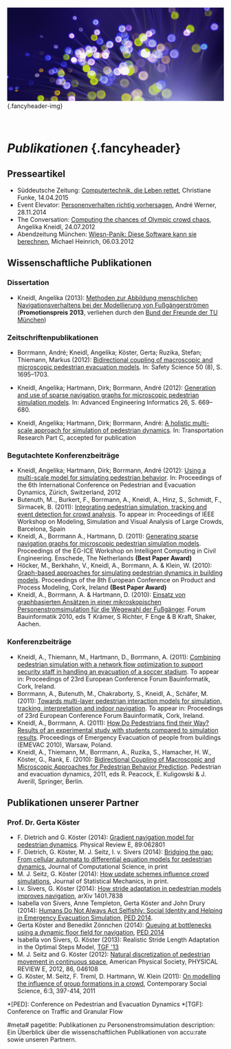 ![](/img/accurate-bild-3.jpg) {.fancyheader-img}
# *<br />Publikationen* {.fancyheader}

## Presseartikel

- Süddeutsche Zeitung: [Computertechnik, die Leben rettet](http://www.sueddeutsche.de/muenchen/software-zur-evakuierung-nur-keine-panik-1.2433613), Christiane Funke, 14.04.2015
- Event Elevator: [Personenverhalten richtig vorhersagen](http://www.eventelevator.de/neuigkeiten/allgemein/accu-rate-und-bbvs-starten-kooperation), André Werner, 28.11.2014
- The Conversation: [Computing the chances of Olympic crowd chaos](http://theconversation.com/computing-the-chances-of-olympic-crowd-chaos-8066), Angelika Kneidl, 24.07.2012
- Abendzeitung München: [Wiesn-Panik: Diese Software kann sie berechnen](http://www.abendzeitung-muenchen.de/inhalt.simulation-wiesn-panik-diese-software-kann-sie-berechnen.2d7d8ded-1957-4507-b484-38a55c0651d9.html), Michael Heinrich, 06.03.2012


## Wissenschaftliche Publikationen

### Dissertation

- Kneidl, Angelika (2013): [Methoden zur Abbildung menschlichen Navigationsverhaltens bei der Modellierung von Fußgängerströmen](http://nbn-resolving.de/urn/resolver.pl?urn:nbn:de:bvb:91-diss-20130604-1131501-0-3) (**Promotionspreis 2013**, verliehen durch den [Bund der Freunde der TU München](http://www.bund-der-freunde.tum.de/index.php?id=125))

### Zeitschriftenpublikationen

- Borrmann, André; Kneidl, Angelika; Köster, Gerta; Ruzika, Stefan; Thiemann, Markus (2012): [Bidirectional coupling of macroscopic and microscopic pedestrian evacuation models](http://www.cms.bgu.tum.de/publications/paper_Kneidl_PED2010.pdf). In: Safety Science 50 (8), S. 1695–1703.


- Kneidl, Angelika; Hartmann, Dirk; Borrmann, André (2012): [Generation and use of sparse navigation graphs for microscopic pedestrian simulation models](http://www.cms.bgu.tum.de/publications/Paper_Kneidl_EG-ICE_2011.pdf). In: Advanced Engineering Informatics 26, S. 669–680.
- Kneidl, Angelika; Hartmann, Dirk; Borrmann, André: [A holistic multi-scale approach for simulation of pedestrian dynamics](http://www.cms.bgu.tum.de/publications/Kneidl_2013_TRC.pdf). In: Transportation Research Part C, accepted for publication


### Begutachtete Konferenzbeiträge


- Kneidl, Angelika; Hartmann, Dirk; Borrmann, André (2012): [Using a multi-scale model for simulating pedestrian behavior](http://www.cms.bgu.tum.de/publications/Kneidl_2012_FBI.pdf). In: Proceedings of the 6th International Conference on Pedestrian and Evacuation Dynamics, Zürich, Switzerland, 2012
- Butenuth, M.., Burkert, F., Borrmann, A., Kneidl, A., Hinz, S., Schmidt, F., Sirmacek, B. (2011): [Integrating pedestrian simulation, tracking and event detection for crowd analysis](http://www.cms.bgu.tum.de/publications/2011_Butenuth_ICCV.pdf). To appear in: Proceedings of IEEE Workshop on Modeling, Simulation and Visual Analysis of Large Crowds, Barcelona, Spain
- Kneidl, A., Borrmann A., Hartmann, D. (2011): [Generating sparse navigation graphs for microscopic pedestrian simulation models](http://www.cms.bgu.tum.de/publications/Paper_Kneidl_EG-ICE_2011.pdf). Proceedings of the EG-ICE Workshop on Intelligent Computing in Civil Engineering. Enschede, The Netherlands **(Best Paper Award)**
- Höcker, M., Berkhahn, V., Kneidl, A., Borrmann, A. & Klein, W. (2010): [Graph-based approaches for simulating pedestrian dynamics in building models](http://www.cms.bgu.tum.de/publications/paper_Hoecker_ECPPM2010.pdf). Proceedings of the 8th European Conference on Product and Process Modeling, Cork, Ireland **(Best Paper Award)**
- Kneidl, A., Borrmann, A. & Hartmann, D. (2010): [Einsatz von graphbasierten Ansätzen in einer mikroskopischen Personenstromsimulation für die Wegewahl der Fußgänger](http://www.cie.bv.tum.de/publications/proceedings/20102909_Kneidl_et_al_FBI.pdf). Forum Bauinformatik 2010, eds T Krämer, S Richter, F Enge & B Kraft, Shaker, Aachen.


### Konferenzbeiträge


- Kneidl, A., Thiemann, M., Hartmann, D., Borrmann, A. (2011): [Combining pedestrian simulation with a network flow optimization to support security staff in handling an evacuation of a soccer stadium](http://www.cms.bgu.tum.de/publications/Kneidl_2011_FBI.pdf). To appear in: Proceedings of 23rd European Conference Forum Bauinformatik, Cork, Ireland.
- Borrmann, A., Butenuth, M., Chakraborty, S., Kneidl, A., Schäfer, M. (2011): [Towards multi-layer pedestrian interaction models for simulation, tracking, interpretation and indoor navigation](http://www.cms.bgu.tum.de/publications/Borrmann_2011_FBI.pdf). To appear in: Proceedings of 23rd European Conference Forum Bauinformatik, Cork, Ireland.
- Kneidl, A., Borrmann, A. (2011): [How Do Pedestrians find their Way? Results of an experimental study with students compared to simulation results](http://www.cms.bgu.tum.de/publications/Paper_Kneidl_EMEVAC_2011.pdf). Proceedings of Emergency Evacuation of people from buildings (EMEVAC 2010), Warsaw, Poland.
- Kneidl, A., Thiemann, M., Borrmann, A., Ruzika, S., Hamacher, H. W., Köster, G., Rank, E. (2010): [Bidirectional Coupling of Macroscopic and Microscopic Approaches for Pedestrian Behavior Prediction](http://www.cms.bgu.tum.de/publications/paper_Kneidl_PED2010.pdf). Pedestrian and evacuation dynamics, 2011, eds R. Peacock, E. Kuligowski & J. Averill, Springer, Berlin.


## Publikationen unserer Partner

### Prof. Dr. Gerta Köster

- F. Dietrich and G. Köster (2014): [Gradient navigation model for pedestrian dynamics](http://arxiv.org/abs/1401.0451). Physical Review E, 89:062801
- F. Dietrich, G. Köster, M. J. Seitz, I. v. Sivers (2014): [Bridging the gap: From cellular automata to differential equation models for pedestrian dynamics](http://www.sciencedirect.com/science/article/pii/S1877750314000738), Journal of Computational Science, in print
- M. J. Seitz, G. Köster (2014): [How update schemes influence crowd simulations](http://iopscience.iop.org/1742-5468/2014/7/P07002/pdf/1742-5468_2014_7_P07002.pdf), Journal of Statistical Mechanics, in print.
- I.v. Sivers, G. Köster (2014): [How stride adaptation in pedestrian models improves navigation](http://arxiv.org/abs/1401.7838), arXiv 1401.7838
- Isabella von Sivers, Anne Templeton, Gerta Köster and John Drury (2014): [Humans Do Not Always Act Selfishly: Social Identity and Helping in Emergency Evacuation Simulation](http://www.sciencedirect.com/science/article/pii/S2352146514001355), [PED 2014](http://www.ped2014.nl/).
- Gerta Köster and Benedikt Zönnchen (2014): [Queuing at bottlenecks using a dynamic floor field for navigation](http://www.sciencedirect.com/science/article/pii/S2352146514000659), [PED 2014](http://www.ped2014.nl/)
- Isabella von Sivers, G. Köster (2013): Realistic Stride Length Adaptation in the Optimal Steps Model, [TGF '13](http://www.fz-juelich.de/conferences/tgf13/EN/Home/home_node.html)
- M. J. Seitz and G. Köster (2012): [Natural discretization of pedestrian movement in continuous space](http://journals.aps.org/pre/abstract/10.1103/PhysRevE.86.046108), American Physical Society, PHYSICAL REVIEW E, 2012, 86, 046108
- G. Köster, M. Seitz, F. Treml, D. Hartmann, W. Klein (2011): [On modelling the influence of group formations in a crowd](http://www.tandfonline.com/doi/abs/10.1080/21582041.2011.619867), Contemporary Social Science, 6:3, 397-414, 2011


<!-- Abkürzungen: -->

*[PED]: Conference on Pedestrian and Evacuation Dynamics
*[TGF]: Conference on Traffic and Granular Flow

#meta#
pagetitle: Publikationen zu Personenstromsimulation
description: Ein Überblick über die wissenschaftlichen Publikationen von accu:rate sowie unseren Partnern.

